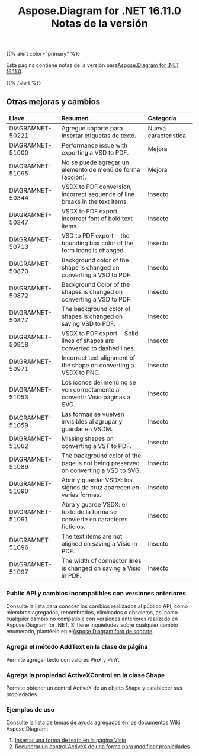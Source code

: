 ﻿---
title: Aspose.Diagram for .NET 16.11.0 Notas de la versión
type: docs
weight: 20
url: /es/net/aspose-diagram-for-net-16-11-0-release-notes/
---
{{% alert color="primary" %}} 

 Esta página contiene notas de la versión para[Aspose.Diagram for .NET 16.11.0](https://www.nuget.org/packages/Aspose.Diagram/16.11.0).

{{% /alert %}} 
## **Otras mejoras y cambios**

|**Llave**|**Resumen**|**Categoría**|
|:- |:- |:- |
|DIAGRAMNET-50221|Agregue soporte para insertar etiquetas de texto.|Nueva caracteristica|
|DIAGRAMNET-51000|Performance issue with exporting a VSD to PDF.|Mejora|
|DIAGRAMNET-51095|No se puede agregar un elemento de menú de forma (acción).|Mejora|
|DIAGRAMNET-50344|VSDX to PDF conversion, incorrect sequence of line breaks in the text items.|Insecto|
|DIAGRAMNET-50347|VSDX to PDF export, incorrect font of bold text items.|Insecto|
|DIAGRAMNET-50713|VSD to PDF export - the bounding box color of the form icons is changed.|Insecto|
|DIAGRAMNET-50870|Background color of the shape is changed on converting a VSD to PDF.|Insecto|
|DIAGRAMNET-50872|Background Color of the shapes is changed on converting a VSD to PDF.|Insecto|
|DIAGRAMNET-50877|The background color of shapes is changed on saving VSD to PDF.|Insecto|
|DIAGRAMNET-50918|VSDX to PDF export - Solid lines of shapes are converted to dashed lines.|Insecto|
|DIAGRAMNET-50971|Incorrect text alignment of the shape on converting a VSDX to PNG.|Insecto|
|DIAGRAMNET-51053|Los íconos del menú no se ven correctamente al convertir Visio páginas a SVG.|Insecto|
|DIAGRAMNET-51059|Las formas se vuelven invisibles al agrupar y guardar en VSDM.|Insecto|
|DIAGRAMNET-51062|Missing shapes on converting a VST to PDF.|Insecto|
|DIAGRAMNET-51089|The background color of the page is not being preserved on converting a VSD to SVG.|Insecto|
|DIAGRAMNET-51090|Abrir y guardar VSDX: los signos de cruz aparecen en varias formas.|Insecto|
|DIAGRAMNET-51091|Abra y guarde VSDX: el texto de la forma se convierte en caracteres ficticios.|Insecto|
|DIAGRAMNET-51096|The text items are not aligned on saving a Visio in PDF.|Insecto|
|DIAGRAMNET-51097|The width of connector lines is changed on saving a Visio in PDF.|Insecto|
### **Public API y cambios incompatibles con versiones anteriores**
Consulte la lista para conocer los cambios realizados al público API, como miembros agregados, renombrados, eliminados o obsoletos, así como cualquier cambio no compatible con versiones anteriores realizado en Aspose.Diagram for .NET. Si tiene inquietudes sobre cualquier cambio enumerado, plantéelo en el[Aspose.Diagram foro de soporte](https://forum.aspose.com/c/diagram/17).
### **Agrega el método AddText en la clase de página**
Permite agregar texto con valores PinX y PinY.
### **Agrega la propiedad ActiveXControl en la clase Shape**
Permite obtener un control ActiveX de un objeto Shape y establecer sus propiedades.
### **Ejemplos de uso**
Consulte la lista de temas de ayuda agregados en los documentos Wiki Aspose.Diagram:

1. [Insertar una forma de texto en la página Visio](/diagram/es/net/working-with-text/#insert-a-text-shape-in-the-visio-page)
1. [Recuperar un control ActiveX de una forma para modificar propiedades](/diagram/es/net/retrieve-an-activex-control-from-a-shape-object-to-modify-properties/)
